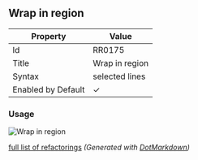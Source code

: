 ## Wrap in region

| Property           | Value          |
| ------------------ | -------------- |
| Id                 | RR0175         |
| Title              | Wrap in region |
| Syntax             | selected lines |
| Enabled by Default | &#x2713;       |

### Usage

![Wrap in region](../../images/refactorings/WrapInRegion.png)

[full list of refactorings](Refactorings.md)
*\(Generated with [DotMarkdown](http://github.com/JosefPihrt/DotMarkdown)\)*